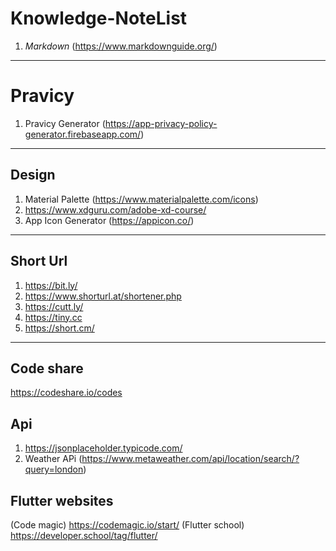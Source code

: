 # Knowledge-NoteList

1. *Markdown*  (https://www.markdownguide.org/)
-------

# Pravicy
1. Pravicy Generator (https://app-privacy-policy-generator.firebaseapp.com/)

---
##  **Design** 
1. Material Palette (https://www.materialpalette.com/icons)
2. https://www.xdguru.com/adobe-xd-course/
3. App Icon Generator (https://appicon.co/)
---

## Short Url 
1. https://bit.ly/
2. https://www.shorturl.at/shortener.php
3. https://cutt.ly/
4. https://tiny.cc
5. https://short.cm/

---
## Code share
https://codeshare.io/codes

## Api
1. https://jsonplaceholder.typicode.com/
2. Weather APi (https://www.metaweather.com/api/location/search/?query=london)

## Flutter websites
(Code magic) https://codemagic.io/start/
(Flutter school) https://developer.school/tag/flutter/ 

